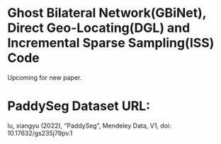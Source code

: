 # Ghost Bilateral Network(GBiNet), Direct Geo-Locating(DGL) and Incremental Sparse Sampling(ISS) Code
Upcoming for new paper.

# PaddySeg Dataset URL:
lu, xiangyu (2022), “PaddySeg”, Mendeley Data, V1, doi: 10.17632/gs235j79pv.1
